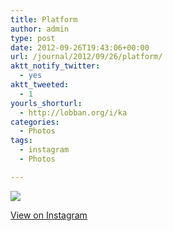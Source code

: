 ```yaml
---
title: Platform
author: admin
type: post
date: 2012-09-26T19:43:06+00:00
url: /journal/2012/09/26/platform/
aktt_notify_twitter:
  - yes
aktt_tweeted:
  - 1
yourls_shorturl:
  - http://lobban.org/i/ka
categories:
  - Photos
tags:
  - instagram
  - Photos

---
```

![][1]

[View on Instagram][2]

 [1]: http://lobban.org/wp-content/uploads/HLIC/417efd3d6a236c5976a3f3050b4127e4.jpg
 [2]: http://instagr.am/p/QDFT9mqltt/